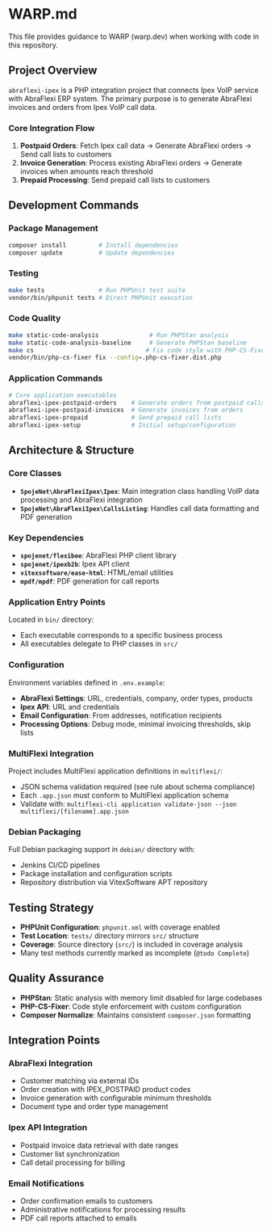 # WARP.md

This file provides guidance to WARP (warp.dev) when working with code in this repository.

## Project Overview

`abraflexi-ipex` is a PHP integration project that connects Ipex VoIP service with AbraFlexi ERP system. The primary purpose is to generate AbraFlexi invoices and orders from Ipex VoIP call data.

### Core Integration Flow
1. **Postpaid Orders**: Fetch Ipex call data → Generate AbraFlexi orders → Send call lists to customers
2. **Invoice Generation**: Process existing AbraFlexi orders → Generate invoices when amounts reach threshold
3. **Prepaid Processing**: Send prepaid call lists to customers

## Development Commands

### Package Management
```bash
composer install         # Install dependencies
composer update          # Update dependencies
```

### Testing
```bash
make tests               # Run PHPUnit test suite
vendor/bin/phpunit tests # Direct PHPUnit execution
```

### Code Quality
```bash
make static-code-analysis              # Run PHPStan analysis
make static-code-analysis-baseline     # Generate PHPStan baseline
make cs                               # Fix code style with PHP-CS-Fixer
vendor/bin/php-cs-fixer fix --config=.php-cs-fixer.dist.php
```

### Application Commands
```bash
# Core application executables
abraflexi-ipex-postpaid-orders    # Generate orders from postpaid calls
abraflexi-ipex-postpaid-invoices  # Generate invoices from orders
abraflexi-ipex-prepaid            # Send prepaid call lists
abraflexi-ipex-setup              # Initial setup/configuration
```

## Architecture & Structure

### Core Classes
- **`SpojeNet\AbraFlexiIpex\Ipex`**: Main integration class handling VoIP data processing and AbraFlexi integration
- **`SpojeNet\AbraFlexiIpex\CallsListing`**: Handles call data formatting and PDF generation

### Key Dependencies
- **`spojenet/flexibee`**: AbraFlexi PHP client library
- **`spojenet/ipexb2b`**: Ipex API client
- **`vitexsoftware/ease-html`**: HTML/email utilities
- **`mpdf/mpdf`**: PDF generation for call reports

### Application Entry Points
Located in `bin/` directory:
- Each executable corresponds to a specific business process
- All executables delegate to PHP classes in `src/`

### Configuration
Environment variables defined in `.env.example`:
- **AbraFlexi Settings**: URL, credentials, company, order types, products
- **Ipex API**: URL and credentials  
- **Email Configuration**: From addresses, notification recipients
- **Processing Options**: Debug mode, minimal invoicing thresholds, skip lists

### MultiFlexi Integration
Project includes MultiFlexi application definitions in `multiflexi/`:
- JSON schema validation required (see rule about schema compliance)
- Each `.app.json` must conform to MultiFlexi application schema
- Validate with: `multiflexi-cli application validate-json --json multiflexi/[filename].app.json`

### Debian Packaging
Full Debian packaging support in `debian/` directory with:
- Jenkins CI/CD pipelines
- Package installation and configuration scripts
- Repository distribution via VitexSoftware APT repository

## Testing Strategy

- **PHPUnit Configuration**: `phpunit.xml` with coverage enabled
- **Test Location**: `tests/` directory mirrors `src/` structure  
- **Coverage**: Source directory (`src/`) is included in coverage analysis
- Many test methods currently marked as incomplete (`@todo Complete`)

## Quality Assurance

- **PHPStan**: Static analysis with memory limit disabled for large codebases
- **PHP-CS-Fixer**: Code style enforcement with custom configuration
- **Composer Normalize**: Maintains consistent `composer.json` formatting

## Integration Points

### AbraFlexi Integration
- Customer matching via external IDs
- Order creation with IPEX_POSTPAID product codes
- Invoice generation with configurable minimum thresholds
- Document type and order type management

### Ipex API Integration  
- Postpaid invoice data retrieval with date ranges
- Customer list synchronization
- Call detail processing for billing

### Email Notifications
- Order confirmation emails to customers
- Administrative notifications for processing results
- PDF call reports attached to emails
